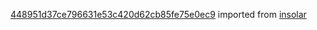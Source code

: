 [448951d37ce796631e53c420d62cb85fe75e0ec9](https://github.com/insolar/insolar/commit/448951d37ce796631e53c420d62cb85fe75e0ec9) imported from [insolar](https://github.com/insolar/insolar)
